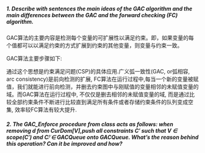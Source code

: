 ##### 1.  Describe with sentences the main ideas of the GAC algorithm and the main differences between the GAC and the forward checking (FC) algorithm.  

GAC算法的主要内容是检测每个变量的可扩展性以满足约束。即，如果变量的每个值都可以以满足约束的方式扩展到约束的其他变量，则变量与约束一致。

GAC算法主要步骤如下:



通过这个思想是约束满足问题(CSP)的具体应用.广义弧一致性(GAC, or弧相容, arc consistency)是前向检测的扩展, FC算法在运行过程中,每当一个新的变量被赋值，我们就能进行前向检测，并删去约束图中与刚赋值的变量相邻的未赋值变量的域。而GAC算法在运行过程中, 不仅仅是删去相邻的未赋值变量的域, 而是通过比较全部约束条件不断进行比较直到满足所有条件或者存储约束条件的队列变成空集, 效率较FC算法有较大提升.

##### 2. The GAC_Enforce procedure from class acts as follows: when removing d from CurDom[V],push all constraints C′ such that V ∈ scope(C′) and C′ ̸∈ GACQueue onto GACQueue. What’s the reason behind this operation? Can it be improved and how?  

